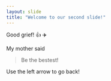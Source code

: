 ```yaml
---
layout: slide
title: "Welcome to our second slide!"
---
```

Good grief!  👍 ✈️

My mother said
> Be the bestest!

Use the left arrow to go back!
